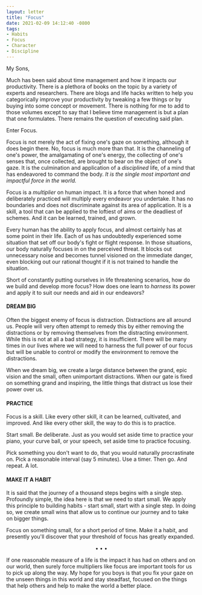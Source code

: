 ```yaml
---
layout: letter
title: "Focus"
date: 2021-02-09 14:12:40 -0800
tags:
- Habits
- Focus
- Character
- Discipline
---
```

My Sons,

Much has been said about time management and how it impacts our productivity. There is a plethora of books on the topic by a variety of experts and researchers. There are blogs and life hacks written to help you categorically improve your productivity by tweaking a few things or by buying into some concept or movement. There is nothing for me to add to those volumes except to say that I believe time management is but a plan that one formulates. There remains the question of executing said plan.

Enter Focus.

Focus is not merely the act of fixing one's gaze on something, although it does begin there. No, focus is much more than that. It is the channeling of one's power, the amalgamating of one's energy, the collecting of one's senses that, once collected, are brought to bear on the object of one's gaze. It is the culmination and application of a *disciplined* life, of a mind that has endeavored to command the body. *It is the single most important and impactful force in the world.*

Focus is a *multiplier* on human impact. It is a force that when honed and deliberately practiced will multiply every endeavor you undertake. It has no boundaries and does not discriminate against its area of application. It is a skill, a tool that can be applied to the loftiest of aims or the deadliest of schemes. And it can be learned, trained, and grown.

Every human has the ability to apply focus, and almost certainly has at some point in their life. Each of us has undoubtedly experienced some situation that set off our body's fight or flight response. In those situations, our body naturally focuses in on the perceived threat. It blocks out unnecessary noise and becomes tunnel visioned on the immediate danger, even blocking out our rational thought if it is not trained to handle the situation.

Short of constantly putting ourselves in life threatening scenarios, how do we build and develop more focus? How does one learn to *harness* its power and apply it to suit our needs and aid in our endeavors?

#### DREAM BIG
Often the biggest enemy of focus is distraction. Distractions are all around us. People will very often attempt to remedy this by either removing the distractions or by removing themselves from the distracting environment. While this is not at all a bad strategy, it is insufficient. There will be many times in our lives where we will need to harness the full power of our focus but will be unable to control or modify the environment to remove the distractions.

When we dream big, we create a large distance between the grand, epic vision and the small, often unimportant distractions. When our gate is fixed on something grand and inspiring, the little things that distract us lose their power over us.

#### PRACTICE
Focus is a skill. Like every other skill, it can be learned, cultivated, and improved. And like every other skill, the way to do this is to practice.

Start small. Be deliberate. Just as you would set aside time to practice your piano, your curve ball, or your speech, set aside time to practice focusing.

Pick something you don't want to do, that you would naturally procrastinate on. Pick a reasonable interval (say 5 minutes). Use a timer. Then go. And repeat. A lot.

#### MAKE IT A HABIT
It is said that the journey of a thousand steps begins with a single step. Profoundly simple, the idea here is that we need to start small. We apply this principle to building habits - start small, start with a single step. In doing so, we create small wins that allow us to continue our journey and to take on bigger things.

Focus on something small, for a short period of time. Make it a habit, and presently you'll discover that your threshold of focus has greatly expanded.

<center>• • •</center>

If one reasonable measure of a life is the impact it has had on others and on our world, then surely force multipliers like focus are important tools for us to pick up along the way. My hope for you boys is that you fix your gaze on the unseen things in this world and stay steadfast, focused on the things that help others and help to make the world a better place.
